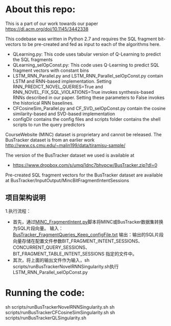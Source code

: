 # About this repo:

This is a part of our work towards our paper https://dl.acm.org/doi/10.1145/3442338

This codebase was written in Python 2.7 and requires the SQL fragment bit-vectors to be pre-created and fed as input to each of the algorithms here.

* QLearning.py: This code uses tabular version of Q-Learning to predict the SQL fragments
* QLearning_selOpConst.py: This code uses Q-Learning to predict SQL fragment vectors with constant bins
* LSTM_RNN_Parallel.py and LSTM_RNN_Parallel_selOpConst.py contain LSTM and RNN-based implementation. Setting RNN_PREDICT_NOVEL_QUERIES=True and RNN_NOVEL_FIX_SQL_VIOLATIONS=True invokes synthesis-based RNNs described in our paper. Setting these parameters to False invokes the historical RNN baselines.
* CFCosineSim_Parallel.py and CF_SVD_selOpConst.py contain the cosine similarity-based and SVD-based implementation
* configDir contains the config files and scripts folder contains the shell scripts to run the query predictors

CourseWebsite (MINC) dataset is proprietary and cannot be released. The BusTracker dataset is from an earlier work http://www.cs.cmu.edu/~malin199/data/tiramisu-sample/ 

The version of the BusTracker dataset we used is available at
* https://www.dropbox.com/s/umqj1dnc7bhvpcw/BusTracker.zip?dl=0

Pre-created SQL fragment vectors for the BusTracker dataset are available at BusTracker/InputOutput/MincBitFragmentIntentSessions
## 项目架构说明
1.执行流程：
   - 首先，通过[MINC_FragmentIntent.py](MINC_FragmentIntent.py)脚本将MINC或BusTracker数据集转换为SQL片段向量。
    输入：[BusTracker_FragmentQueries_Keep_configFile.txt](configDir%2FBusTracker_FragmentQueries_Keep_configFile.txt)
    输出：输出的SQL片段向量存储在配置文件参数BIT_FRAGMENT_INTENT_SESSIONS、CONCURRENT_QUERY_SESSIONS、 BIT_FRAGMENT_TABLE_INTENT_SESSIONS 
     指定的文件中。
   - 其次，将上面的输出文件作为输入，sh scripts/runBusTrackerNovelRNNSingularity.sh执行 LSTM_RNN_Parallel_selOpConst.py
# Running the code:
sh scripts/runBusTrackerNovelRNNSingularity.sh
sh scripts/runBusTrackerCFCosineSimSingularity.sh
sh scripts/runBusTrackerQLSingularity.sh